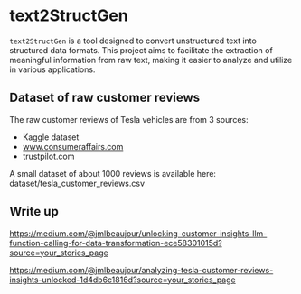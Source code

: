 # text2StructGen

`text2StructGen` is a tool designed to convert unstructured text into structured data formats. This project aims to facilitate the extraction of meaningful information from raw text, making it easier to analyze and utilize in various applications.


## Dataset of raw customer reviews

The raw customer reviews of Tesla vehicles are from 3 sources:

+ Kaggle dataset
+ www.consumeraffairs.com
+ trustpilot.com

A small dataset of about 1000 reviews is available here: dataset/tesla_customer_reviews.csv


## Write up

https://medium.com/@jmlbeaujour/unlocking-customer-insights-llm-function-calling-for-data-transformation-ece58301015d?source=your_stories_page

https://medium.com/@jmlbeaujour/analyzing-tesla-customer-reviews-insights-unlocked-1d4db6c1816d?source=your_stories_page